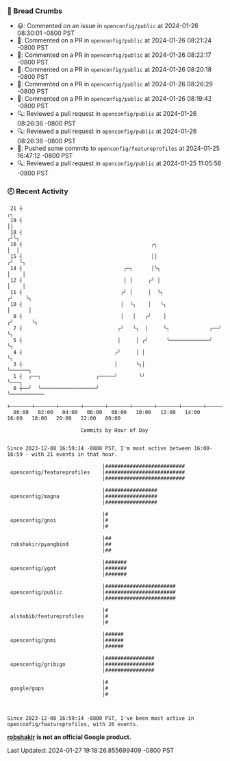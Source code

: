 ### 🍞 Bread Crumbs

 * 😃: Commented on an issue in `openconfig/public` at 2024-01-26 08:30:01 -0800 PST
 * 💬: Commented on a PR in  `openconfig/public` at 2024-01-26 08:21:24 -0800 PST
 * 💬: Commented on a PR in  `openconfig/public` at 2024-01-26 08:22:17 -0800 PST
 * 💬: Commented on a PR in  `openconfig/public` at 2024-01-26 08:20:18 -0800 PST
 * 💬: Commented on a PR in  `openconfig/public` at 2024-01-26 08:26:29 -0800 PST
 * 💬: Commented on a PR in  `openconfig/public` at 2024-01-26 08:19:42 -0800 PST
 * 🔍: Reviewed a pull request in  `openconfig/public` at 2024-01-26 08:26:36 -0800 PST
 * 🔍: Reviewed a pull request in  `openconfig/public` at 2024-01-26 08:26:36 -0800 PST
 * 🚢: Pushed some commits to `openconfig/featureprofiles` at 2024-01-25 16:47:12 -0800 PST
 * 🔍: Reviewed a pull request in  `openconfig/public` at 2024-01-25 11:05:56 -0800 PST

### 🕘 Recent Activity
```
 21 ┼                                                                    ╭╮
 19 ┤                                                                    ││
 18 ┤                                                                   ╭╯╰╮
 16 ┤                                          ╭╮                       │  │
 15 ┤                                          ││                      ╭╯  ╰╮
 14 ┤                                 ╭─╮      │╰╮                     │    │
 12 ┤                                 │ │     ╭╯ │                     │    │
 11 ┤                                ╭╯ │     │  ╰╮                   ╭╯    ╰╮
 10 ┤                                │  ╰╮    │   ╰╮                  │      │
  8 ┤                                │   │   ╭╯    │                 ╭╯      ╰╮
  7 ┤                               ╭╯   ╰╮  │     ╰╮             ╭──╯        ╰╮
  5 ┤                               │     │ ╭╯      ╰─────────────╯            ╰╮
  4 ┤                              ╭╯     │ │                                   ╰╮
  3 ┤                              │      ╰╮│                                    ╰──────╮
  1 ┤  ╭──╮                  ╭─────╯       ╰╯                                           ╰───╮
  0 ┼──╯  ╰──────────────────╯                                                              ╰───────────
    +───────+───────+───────+───────+───────+───────+───────+───────+───────+───────+───────+───────+────
  00:00   02:00   04:00   06:00   08:00   10:00   12:00   14:00   16:00   18:00   20:00   22:00   00:00   

						Commits by Hour of Day


Since 2023-12-08 16:59:14 -0800 PST, I'm most active between 16:00-16:59 - with 21 events in that hour.

```



```
                               |##########################
 openconfig/featureprofiles    |##########################
                               |##########################

                               |#################
 openconfig/magna              |#################
                               |#################

                               |#
 openconfig/gnoi               |#
                               |#

                               |##
 robshakir/pyangbind           |##
                               |##

                               |#######
 openconfig/ygot               |#######
                               |#######

                               |#######################
 openconfig/public             |#######################
                               |#######################

                               |#
 alshabib/featureprofiles      |#
                               |#

                               |######
 openconfig/gnmi               |######
                               |######

                               |################
 openconfig/gribigo            |################
                               |################

                               |#
 google/gops                   |#
                               |#



Since 2023-12-08 16:59:14 -0800 PST, I've been most active in openconfig/featureprofiles, with 26 events.

```
**[robshakir](mailto:robjs@google.com) is not an official Google product.**  


Last Updated: 2024-01-27 19:18:26.855699409 -0800 PST
